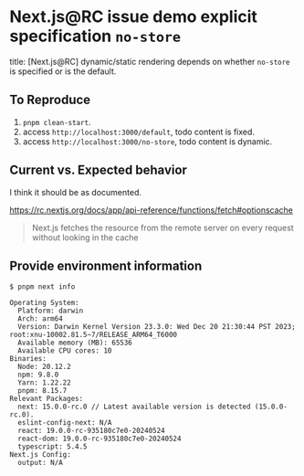 # Next.js@RC issue demo explicit specification `no-store`

title: [Next.js@RC] dynamic/static rendering depends on whether `no-store` is specified or is the default.

## To Reproduce

1. `pnpm clean-start`.
2. access `http://localhost:3000/default`, todo content is fixed.
3. access `http://localhost:3000/no-store`, todo content is dynamic.

## Current vs. Expected behavior

I think it should be as documented.

https://rc.nextjs.org/docs/app/api-reference/functions/fetch#optionscache

> Next.js fetches the resource from the remote server on every request without looking in the cache

## Provide environment information

```shell session
$ pnpm next info

Operating System:
  Platform: darwin
  Arch: arm64
  Version: Darwin Kernel Version 23.3.0: Wed Dec 20 21:30:44 PST 2023; root:xnu-10002.81.5~7/RELEASE_ARM64_T6000
  Available memory (MB): 65536
  Available CPU cores: 10
Binaries:
  Node: 20.12.2
  npm: 9.8.0
  Yarn: 1.22.22
  pnpm: 8.15.7
Relevant Packages:
  next: 15.0.0-rc.0 // Latest available version is detected (15.0.0-rc.0).
  eslint-config-next: N/A
  react: 19.0.0-rc-935180c7e0-20240524
  react-dom: 19.0.0-rc-935180c7e0-20240524
  typescript: 5.4.5
Next.js Config:
  output: N/A
```
